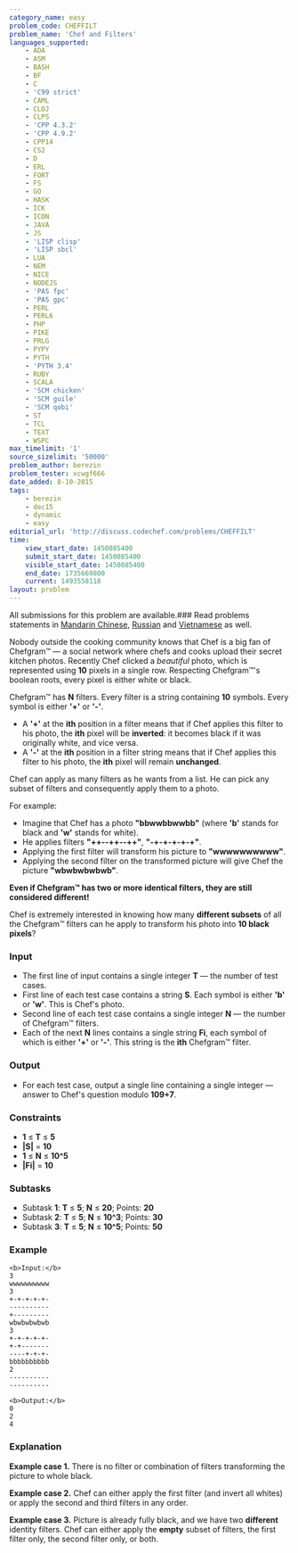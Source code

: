 ```yaml
---
category_name: easy
problem_code: CHEFFILT
problem_name: 'Chef and Filters'
languages_supported:
    - ADA
    - ASM
    - BASH
    - BF
    - C
    - 'C99 strict'
    - CAML
    - CLOJ
    - CLPS
    - 'CPP 4.3.2'
    - 'CPP 4.9.2'
    - CPP14
    - CS2
    - D
    - ERL
    - FORT
    - FS
    - GO
    - HASK
    - ICK
    - ICON
    - JAVA
    - JS
    - 'LISP clisp'
    - 'LISP sbcl'
    - LUA
    - NEM
    - NICE
    - NODEJS
    - 'PAS fpc'
    - 'PAS gpc'
    - PERL
    - PERL6
    - PHP
    - PIKE
    - PRLG
    - PYPY
    - PYTH
    - 'PYTH 3.4'
    - RUBY
    - SCALA
    - 'SCM chicken'
    - 'SCM guile'
    - 'SCM qobi'
    - ST
    - TCL
    - TEXT
    - WSPC
max_timelimit: '1'
source_sizelimit: '50000'
problem_author: berezin
problem_tester: xcwgf666
date_added: 8-10-2015
tags:
    - berezin
    - dec15
    - dynamic
    - easy
editorial_url: 'http://discuss.codechef.com/problems/CHEFFILT'
time:
    view_start_date: 1450085400
    submit_start_date: 1450085400
    visible_start_date: 1450085400
    end_date: 1735669800
    current: 1493558118
layout: problem
---
```

All submissions for this problem are available.###  Read problems statements in [Mandarin Chinese](http://www.codechef.com/download/translated/DEC15/mandarin/CHEFFILT.pdf), [Russian](http://www.codechef.com/download/translated/DEC15/russian/CHEFFILT.pdf) and [Vietnamese](http://www.codechef.com/download/translated/DEC15/vietnamese/CHEFFILT.pdf) as well.

Nobody outside the cooking community knows that Chef is a big fan of Chefgram™ — a social network where chefs and cooks upload their secret kitchen photos. Recently Chef clicked a _beautiful_ photo, which is represented using **10** pixels in a single row. Respecting Chefgram™'s boolean roots, every pixel is either white or black.

Chefgram™ has **N** filters. Every filter is a string containing **10** symbols. Every symbol is either **'+'** or **'-'**.

- A **'+'** at the **ith** position in a filter means that if Chef applies this filter to his photo, the **ith** pixel will be **inverted**: it becomes black if it was originally white, and vice versa.
- A **'-'** at the **ith** position in a filter string means that if Chef applies this filter to his photo, the **ith** pixel will remain **unchanged**.

Chef can apply as many filters as he wants from a list. He can pick any subset of filters and consequently apply them to a photo.

For example:

- Imagine that Chef has a photo **"bbwwbbwwbb"** (where **'b'** stands for black and **'w'** stands for white).
- He applies filters **"++--++--++"**, **"-+-+-+-+-+"**.
- Applying the first filter will transform his picture to **"wwwwwwwwww"**.
- Applying the second filter on the transformed picture will give Chef the picture **"wbwbwbwbwb"**.

**Even if Chefgram™ has two or more identical filters, they are still considered different!**

Chef is extremely interested in knowing how many **different subsets** of all the Chefgram™ filters can he apply to transform his photo into **10 black pixels**?

### Input

- The first line of input contains a single integer **T** — the number of test cases.
- First line of each test case contains a string **S**. Each symbol is either **'b'** or **'w'**. This is Chef's photo.
- Second line of each test case contains a single integer **N** — the number of Chefgram™ filters.
- Each of the next **N** lines contains a single string **Fi**, each symbol of which is either **'+'** or **'-'**. This string is the **ith** Chefgram™ filter.

### Output

- For each test case, output a single line containing a single integer — answer to Chef's question modulo **109+7**.

### Constraints

- **1** ≤ **T** ≤ **5**
- **|S|** = **10**
- **1** ≤ **N** ≤ **10^5**
- **|Fi|** = **10**

### Subtasks

- Subtask **1**: **T** ≤ **5**; **N** ≤ **20**; Points: **20**
- Subtask **2**: **T** ≤ **5**; **N** ≤ **10^3**; Points: **30**
- Subtask **3**: **T** ≤ **5**; **N** ≤ **10^5**; Points: **50**

### Example

```
<b>Input:</b>
3
wwwwwwwwww
3
+-+-+-+-+-
----------
+---------
wbwbwbwbwb
3
+-+-+-+-+-
+-+-------
----+-+-+-
bbbbbbbbbb
2
----------
----------

<b>Output:</b>
0
2
4

```
### Explanation

**Example case 1.** There is no filter or combination of filters transforming the picture to whole black.

**Example case 2.** Chef can either apply the first filter (and invert all whites) or apply the second and third filters in any order.

**Example case 3.** Picture is already fully black, and we have two **different** identity filters. Chef can either apply the **empty** subset of filters, the first filter only, the second filter only, or both.
